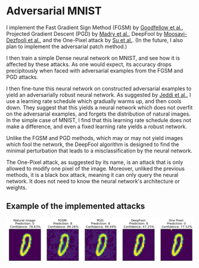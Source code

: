 # Adversarial MNIST

I implement the Fast Gradient Sign Method (FGSM) by [Goodfellow et al.](https://arxiv.org/abs/1412.6572), Projected Gradient Descent (PGD) by [Madry et al.](https://arxiv.org/abs/1706.06083), DeepFool by [Moosavi-Dezfooli et al.](https://arxiv.org/abs/1511.04599), and the One-Pixel attack by [Su et al.](https://arxiv.org/abs/1710.08864).
(In the future, I also plan to implement the adversarial patch method.)

I then train a simple Dense neural network on MNIST, and see how it is affected by these attacks. As one would expect, its accuracy drops precipitously when faced with adversarial examples from the FGSM and PGD attacks. 

I then fine-tune this neural network on constructed adversarial examples to yield an adversarially robust neural network. As suggested by [Jeddi et al.](https://arxiv.org/abs/2012.13628), I use a learning rate schedule which gradually warms up, and then cools down.
They suggest that this yields a neural network which does not overfit on the adversarial examples, and forgets the distribution of natural images. In the simple case of MNIST, I find that this learning rate schedule does not make a difference, and even a fixed learning rate yields a robust network.

Unlike the FGSM and PGD methods, which may or may not yield images which fool the network, the DeepFool algorithm is designed to find the minimal perturbation that leads to a misclassification by the neural network.

The One-Pixel attack, as suggested by its name, is an attack that is only allowed to modify one pixel of the image. Moreover, unliked the previous methods, it is a black box attack, meaning it can only query the neural network. It does not need to know the neural network's architecture or weights.

## Example of the implemented attacks
![Generated adversarial images](attack_pic.png?raw=true)
